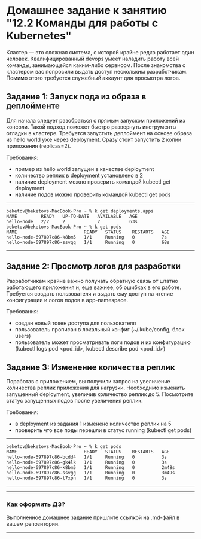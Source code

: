 # Домашнее задание к занятию "12.2 Команды для работы с Kubernetes"
Кластер — это сложная система, с которой крайне редко работает один человек. Квалифицированный devops умеет наладить работу всей команды, занимающейся каким-либо сервисом.
После знакомства с кластером вас попросили выдать доступ нескольким разработчикам. Помимо этого требуется служебный аккаунт для просмотра логов.

## Задание 1: Запуск пода из образа в деплойменте
Для начала следует разобраться с прямым запуском приложений из консоли. Такой подход поможет быстро развернуть инструменты отладки в кластере. Требуется запустить деплоймент на основе образа из hello world уже через deployment. Сразу стоит запустить 2 копии приложения (replicas=2). 

Требования:
 * пример из hello world запущен в качестве deployment
 * количество реплик в deployment установлено в 2
 * наличие deployment можно проверить командой kubectl get deployment
 * наличие подов можно проверить командой kubectl get pods

***
```
beketov@beketovs-MacBook-Pro ~ % k get deployments.apps            
NAME         READY   UP-TO-DATE   AVAILABLE   AGE
hello-node   2/2     2            2           63s
beketov@beketovs-MacBook-Pro ~ % k get pods
NAME                         READY   STATUS    RESTARTS   AGE
hello-node-697897c86-k8bm5   1/1     Running   0          7s
hello-node-697897c86-ssvgg   1/1     Running   0          68s
```
***


## Задание 2: Просмотр логов для разработки
Разработчикам крайне важно получать обратную связь от штатно работающего приложения и, еще важнее, об ошибках в его работе. 
Требуется создать пользователя и выдать ему доступ на чтение конфигурации и логов подов в app-namespace.

Требования: 
 * создан новый токен доступа для пользователя
 * пользователь прописан в локальный конфиг (~/.kube/config, блок users)
 * пользователь может просматривать логи подов и их конфигурацию (kubectl logs pod <pod_id>, kubectl describe pod <pod_id>)


## Задание 3: Изменение количества реплик 
Поработав с приложением, вы получили запрос на увеличение количества реплик приложения для нагрузки. Необходимо изменить запущенный deployment, увеличив количество реплик до 5. Посмотрите статус запущенных подов после увеличения реплик. 

Требования:
 * в deployment из задания 1 изменено количество реплик на 5
 * проверить что все поды перешли в статус running (kubectl get pods)

***
```
beketov@beketovs-MacBook-Pro ~ % k get pods
NAME                         READY   STATUS    RESTARTS   AGE
hello-node-697897c86-bcdd4   1/1     Running   0          3s
hello-node-697897c86-gk4lk   1/1     Running   0          3s
hello-node-697897c86-k8bm5   1/1     Running   0          2m48s
hello-node-697897c86-ssvgg   1/1     Running   0          3m49s
hello-node-697897c86-t7xpn   1/1     Running   0          3s
```
***

---

### Как оформить ДЗ?

Выполненное домашнее задание пришлите ссылкой на .md-файл в вашем репозитории.

---
